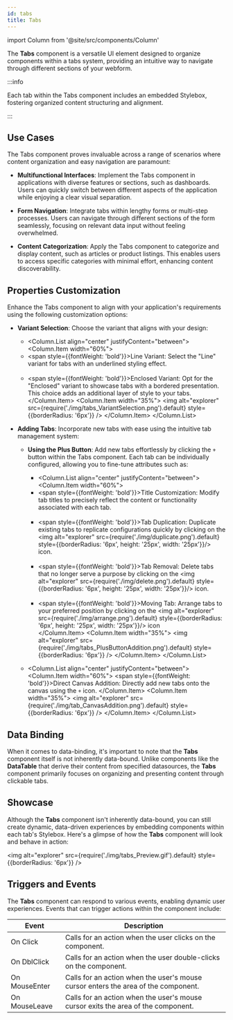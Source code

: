 ```yaml
---
id: tabs
title: Tabs
---
```

import Column from '@site/src/components/Column'


The **Tabs** component is a versatile UI element designed to organize components within a tabs system, providing an intuitive way to navigate through different sections of your webform.


:::info 

Each tab within the Tabs component includes an embedded Stylebox, fostering organized content structuring and alignment. 

:::


## Use Cases

The Tabs component proves invaluable across a range of scenarios where content organization and easy navigation are paramount:

- **Multifunctional Interfaces**: Implement the Tabs component in applications with diverse features or sections, such as dashboards. Users can quickly switch between different aspects of the application while enjoying a clear visual separation.

- **Form Navigation**: Integrate tabs within lengthy forms or multi-step processes. Users can navigate through different sections of the form seamlessly, focusing on relevant data input without feeling overwhelmed.

- **Content Categorization**: Apply the Tabs component to categorize and display content, such as articles or product listings. This enables users to access specific categories with minimal effort, enhancing content discoverability.


## Properties Customization

Enhance the Tabs component to align with your application's requirements using the following customization options:

- **Variant Selection**: Choose the variant that aligns with your design:
    
    - <Column.List align="center" justifyContent="between">
        <Column.Item width="60%">
            <li><span style={{fontWeight: 'bold'}}>Line Variant</span>: Select the "Line" variant for tabs with an underlined styling effect.</li>
            <br/>
            <li><span style={{fontWeight: 'bold'}}>Enclosed Variant</span>: Opt for the "Enclosed" variant to showcase tabs with a bordered presentation. This choice adds an additional layer of style to your tabs.</li>
        </Column.Item>
        <Column.Item width="35%">
            <img alt="explorer" src={require('./img/tabs_VariantSelection.png').default} style={{borderRadius: '6px'}} />
        </Column.Item>
    </Column.List>

- **Adding Tabs**: Incorporate new tabs with ease using the intuitive tab management system:

    - **Using the Plus Button**: Add new tabs effortlessly by clicking the `+` button within the Tabs component. Each tab can be individually configured, allowing you to fine-tune attributes such as:

        - <Column.List align="center" justifyContent="between">
            <Column.Item width="60%">
                <li><span style={{fontWeight: 'bold'}}>Title Customization</span>: Modify tab titles to precisely reflect the content or functionality associated with each tab.</li>
                <br/>
                <li><span style={{fontWeight: 'bold'}}>Tab Duplication</span>: Duplicate existing tabs to replicate configurations quickly by clicking on the <img alt="explorer" src={require('./img/duplicate.png').default} style={{borderRadius: '6px', height: '25px', width: '25px'}}/> icon.</li>
                <br/>
                <li><span style={{fontWeight: 'bold'}}>Tab Removal</span>: Delete tabs that no longer serve a purpose by clicking on the <img alt="explorer" src={require('./img/delete.png').default} style={{borderRadius: '6px', height: '25px', width: '25px'}}/> icon.</li>
                <br/>
                <li><span style={{fontWeight: 'bold'}}>Moving Tab</span>: Arrange tabs to your preferred position by clicking on the <img alt="explorer" src={require('./img/arrange.png').default} style={{borderRadius: '6px', height: '25px', width: '25px'}}/> icon</li>
            </Column.Item>
            <Column.Item width="35%">
                <img alt="explorer" src={require('./img/tabs_PlusButtonAddition.png').default} style={{borderRadius: '6px'}} />
            </Column.Item>
        </Column.List>

    - <Column.List align="center" justifyContent="between">
        <Column.Item width="60%">
            <span style={{fontWeight: 'bold'}}>Direct Canvas Addition</span>: Directly add new tabs onto the canvas using the <code>+</code> icon.
        </Column.Item>
        <Column.Item width="35%">
            <img alt="explorer" src={require('./img/tab_CanvasAddition.png').default} style={{borderRadius: '6px'}} />
        </Column.Item>
    </Column.List>


## Data Binding

When it comes to data-binding, it's important to note that the **Tabs** component itself is not inherently data-bound. Unlike components like the **DataTable** that derive their content from specified datasources, the **Tabs** component primarily focuses on organizing and presenting content through clickable tabs.

## Showcase

Although the **Tabs** component isn't inherently data-bound, you can still create dynamic, data-driven experiences by embedding components within each tab's Stylebox. Here's a glimpse of how the **Tabs** component will look and behave in action:

<img alt="explorer" src={require('./img/tabs_Preview.gif').default} style={{borderRadius: '6px'}} />


## Triggers and Events

The **Tabs** component can respond to various events, enabling dynamic user experiences. Events that can trigger actions within the component include:

|Event|Description|
|---|---|
|On Click| Calls for an action when the user clicks on the component. |
|On DblClick| Calls for an action when the user double-clicks on the component. |
|On MouseEnter| Calls for an action when the user's mouse cursor enters the area of the component. |
|On MouseLeave| Calls for an action when the user's mouse cursor exits the area of the component. |